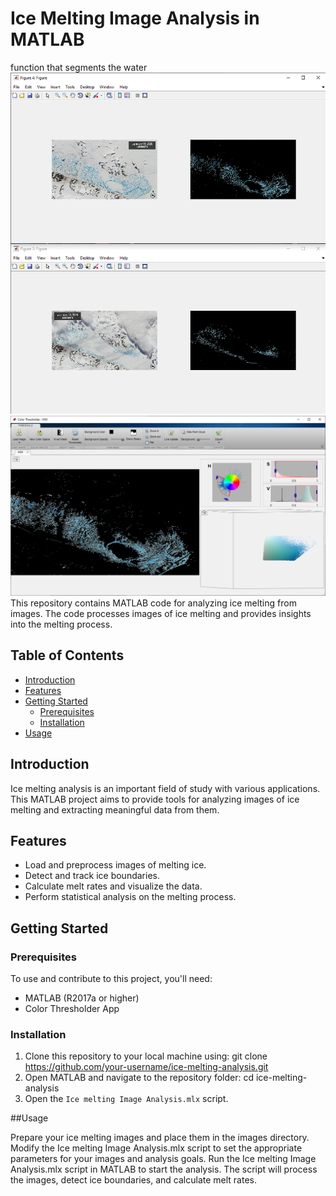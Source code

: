 # Ice Melting Image Analysis in MATLAB
 function that segments the water
![Ice Melting](Figures.PNG)
![Ice Melting](Color_Threshold_App.PNG)
This repository contains MATLAB code for analyzing ice melting from images. The code processes images of ice melting and provides insights into the melting process.
## Table of Contents

- [Introduction](#introduction)
- [Features](#features)
- [Getting Started](#getting-started)
  - [Prerequisites](#prerequisites)
  - [Installation](#installation)
- [Usage](#usage)

## Introduction

Ice melting analysis is an important field of study with various applications. This MATLAB project aims to provide tools for analyzing images of ice melting and extracting meaningful data from them.

## Features

- Load and preprocess images of melting ice.
- Detect and track ice boundaries.
- Calculate melt rates and visualize the data.
- Perform statistical analysis on the melting process.

## Getting Started

### Prerequisites

To use and contribute to this project, you'll need:

- MATLAB (R2017a or higher)
- Color Thresholder App

### Installation

1. Clone this repository to your local machine using: git clone https://github.com/your-username/ice-melting-analysis.git
2. Open MATLAB and navigate to the repository folder: cd ice-melting-analysis
3. Open the `Ice melting Image Analysis.mlx` script.

##Usage

Prepare your ice melting images and place them in the images directory.
Modify the Ice melting Image Analysis.mlx script to set the appropriate parameters for your images and analysis goals.
Run the Ice melting Image Analysis.mlx script in MATLAB to start the analysis.
The script will process the images, detect ice boundaries, and calculate melt rates.
